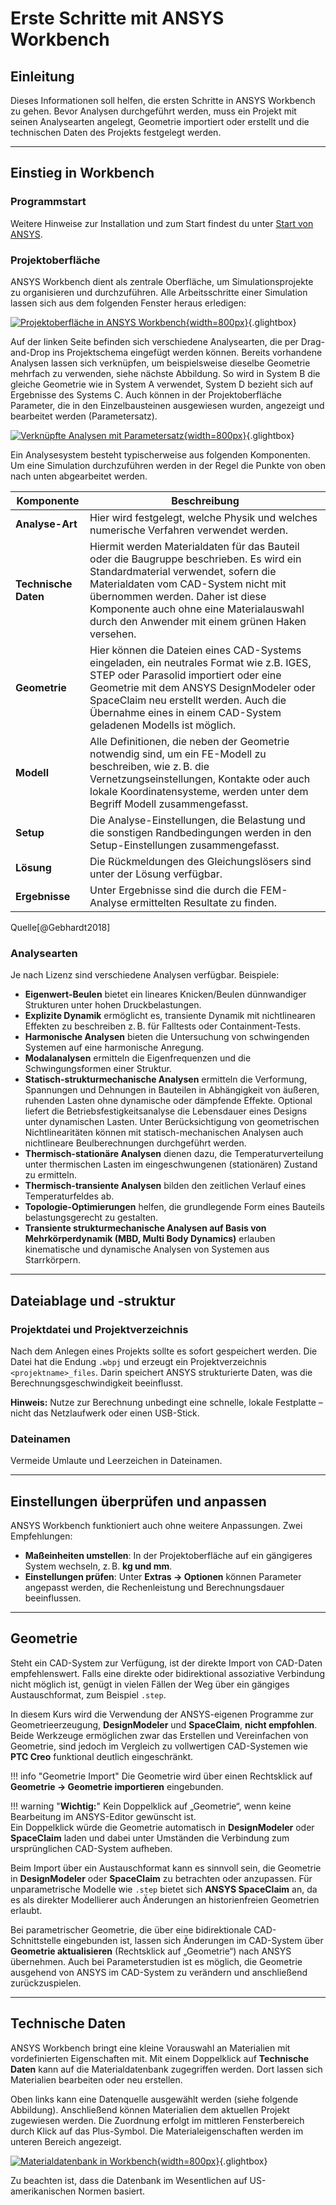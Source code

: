 # Erste Schritte mit ANSYS Workbench

## Einleitung

Dieses Informationen soll helfen, die ersten Schritte in ANSYS Workbench zu gehen. Bevor Analysen durchgeführt werden, muss ein Projekt mit seinen Analysearten angelegt, Geometrie importiert oder erstellt und die technischen Daten des Projekts festgelegt werden.

---

## Einstieg in Workbench

### Programmstart

Weitere Hinweise zur Installation und zum Start findest du unter [Start von ANSYS](../02_installation_ansys/#start-von-ansys).

### Projektoberfläche

ANSYS Workbench dient als zentrale Oberfläche, um Simulationsprojekte zu organisieren und durchzuführen. Alle Arbeitsschritte einer Simulation lassen sich aus dem folgenden Fenster heraus erledigen:

[![Projektoberfläche in ANSYS Workbench](media\03_erste_Schritte\workbench.png){width=800px}](media\03_erste_Schritte\workbench.png "Projektoberfläche in ANSYS Workbench"){.glightbox}  

Auf der linken Seite befinden sich verschiedene Analysearten, die per Drag-and-Drop ins Projektschema eingefügt werden können. Bereits vorhandene Analysen lassen sich verknüpfen, um beispielsweise dieselbe Geometrie mehrfach zu verwenden, siehe nächste Abbildung. So wird in System B die gleiche Geometrie wie in System A verwendet, System D bezieht sich auf Ergebnisse des Systems C. Auch können in der Projektoberfläche Parameter, die in den Einzelbausteinen ausgewiesen wurden, angezeigt und bearbeitet werden (Parametersatz).  

[![Verknüpfte Analysen mit Parametersatz](media/03_erste_Schritte/verknuepfte_Analysen.png){width=800px}](media/03_erste_Schritte/verknuepfte_Analysen.png "Verknüpfte Analysen mit Parametersatz"){.glightbox}

Ein Analysesystem besteht typischerweise aus folgenden Komponenten. Um eine Simulation durchzuführen werden in der Regel die Punkte von oben nach unten abgearbeitet werden.

| Komponente       | Beschreibung |
|------------------|--------------|
| **Analyse-Art**  | Hier wird festgelegt, welche Physik und welches numerische Verfahren verwendet werden. |
| **Technische Daten** | Hiermit werden Materialdaten für das Bauteil oder die Baugruppe beschrieben. Es wird ein Standardmaterial verwendet, sofern die Materialdaten vom CAD-System nicht mit übernommen werden. Daher ist diese Komponente auch ohne eine Materialauswahl durch den Anwender mit einem grünen Haken versehen. |
| **Geometrie**    | Hier können die Dateien eines CAD-Systems eingeladen, ein neutrales Format wie z.B. IGES, STEP oder Parasolid importiert oder eine Geometrie mit dem ANSYS DesignModeler oder SpaceClaim neu erstellt werden. Auch die Übernahme eines in einem CAD-System geladenen Modells ist möglich. |
| **Modell**       | Alle Definitionen, die neben der Geometrie notwendig sind, um ein FE-Modell zu beschreiben, wie z. B. die Vernetzungseinstellungen, Kontakte oder auch lokale Koordinatensysteme, werden unter dem Begriff Modell zusammengefasst. |
| **Setup**        | Die Analyse-Einstellungen, die Belastung und die sonstigen Randbedingungen werden in den Setup-Einstellungen zusammengefasst. |
| **Lösung**       | Die Rückmeldungen des Gleichungslösers sind unter der Lösung verfügbar. |
| **Ergebnisse**   | Unter Ergebnisse sind die durch die FEM-Analyse ermittelten Resultate zu finden. |

<span class="bildquelle">Quelle[@Gebhardt2018]</span>


### Analysearten

Je nach Lizenz sind verschiedene Analysen verfügbar. Beispiele:

* **Eigenwert-Beulen** bietet ein lineares Knicken/Beulen dünnwandiger Strukturen unter hohen Druckbelastungen.  
* **Explizite Dynamik** ermöglicht es, transiente Dynamik mit nichtlinearen Effekten zu beschreiben z. B. für Falltests oder Containment-Tests.  
* **Harmonische Analysen** bieten die Untersuchung von schwingenden Systemen auf eine harmonische Anregung.  
* **Modalanalysen** ermitteln die Eigenfrequenzen und die Schwingungsformen einer Struktur.  
* **Statisch-strukturmechanische Analysen** ermitteln die Verformung, Spannungen und Dehnungen in Bauteilen in Abhängigkeit von äußeren, ruhenden Lasten ohne dynamische oder dämpfende Effekte. Optional liefert die Betriebsfestigkeitsanalyse die Lebensdauer eines Designs unter dynamischen Lasten. Unter Berücksichtigung von geometrischen Nichtlinearitäten können mit statisch-mechanischen Analysen auch nichtlineare Beulberechnungen durchgeführt werden.  
* **Thermisch-stationäre Analysen** dienen dazu, die Temperaturverteilung unter thermischen Lasten im eingeschwungenen (stationären) Zustand zu ermitteln.  
* **Thermisch-transiente Analysen** bilden den zeitlichen Verlauf eines Temperaturfeldes ab.  
* **Topologie-Optimierungen** helfen, die grundlegende Form eines Bauteils belastungsgerecht zu gestalten.  
* **Transiente strukturmechanische Analysen auf Basis von Mehrkörperdynamik (MBD, Multi Body Dynamics)** erlauben kinematische und dynamische Analysen von Systemen aus Starrkörpern.  


---

## Dateiablage und -struktur

### Projektdatei und Projektverzeichnis

Nach dem Anlegen eines Projekts sollte es sofort gespeichert werden. Die Datei hat die Endung `.wbpj` und erzeugt ein Projektverzeichnis `<projektname>_files`. Darin speichert ANSYS strukturierte Daten, was die Berechnungsgeschwindigkeit beeinflusst.  

**Hinweis:** Nutze zur Berechnung unbedingt eine schnelle, lokale Festplatte – nicht das Netzlaufwerk oder einen USB-Stick.

### Dateinamen

Vermeide Umlaute und Leerzeichen in Dateinamen.

---

## Einstellungen überprüfen und anpassen

ANSYS Workbench funktioniert auch ohne weitere Anpassungen. Zwei Empfehlungen:

* **Maßeinheiten umstellen**: In der Projektoberfläche auf ein gängigeres System wechseln, z. B. **kg und mm**.
* **Einstellungen prüfen**: Unter **Extras → Optionen** können Parameter angepasst werden, die Rechenleistung und Berechnungsdauer beeinflussen.

---

## Geometrie

Steht ein CAD-System zur Verfügung, ist der direkte Import von CAD-Daten empfehlenswert. Falls eine direkte oder bidirektional assoziative Verbindung nicht möglich ist, genügt in vielen Fällen der Weg über ein gängiges Austauschformat, zum Beispiel `.step`.

In diesem Kurs wird die Verwendung der ANSYS-eigenen Programme zur Geometrieerzeugung, **DesignModeler** und **SpaceClaim**, **nicht empfohlen**. Beide Werkzeuge ermöglichen zwar das Erstellen und Vereinfachen von Geometrie, sind jedoch im Vergleich zu vollwertigen CAD-Systemen wie **PTC Creo** funktional deutlich eingeschränkt.

!!! info "Geometrie Import"
    Die Geometrie wird über einen Rechtsklick auf **Geometrie → Geometrie importieren** eingebunden.

!!! warning "**Wichtig:**"
    Kein Doppelklick auf „Geometrie“, wenn keine Bearbeitung im ANSYS-Editor gewünscht ist.  
Ein Doppelklick würde die Geometrie automatisch in **DesignModeler** oder **SpaceClaim** laden und dabei unter Umständen die Verbindung zum ursprünglichen CAD-System aufheben.

Beim Import über ein Austauschformat kann es sinnvoll sein, die Geometrie in **DesignModeler** oder **SpaceClaim** zu betrachten oder anzupassen. Für unparametrische Modelle wie `.step` bietet sich **ANSYS SpaceClaim** an, da es als direkter Modellierer auch Änderungen an historienfreien Geometrien erlaubt.

Bei parametrischer Geometrie, die über eine bidirektionale CAD-Schnittstelle eingebunden ist, lassen sich Änderungen im CAD-System über **Geometrie aktualisieren** (Rechtsklick auf „Geometrie“) nach ANSYS übernehmen. Auch bei Parameterstudien ist es möglich, die Geometrie ausgehend von ANSYS im CAD-System zu verändern und anschließend zurückzuspielen.

---

## Technische Daten

ANSYS Workbench bringt eine kleine Vorauswahl an Materialien mit vordefinierten Eigenschaften mit. Mit einem Doppelklick auf **Technische Daten** kann auf die Materialdatenbank zugegriffen werden. Dort lassen sich Materialien bearbeiten oder neu erstellen.

Oben links kann eine Datenquelle ausgewählt werden (siehe folgende Abbildung). Anschließend können Materialien dem aktuellen Projekt zugewiesen werden. Die Zuordnung erfolgt im mittleren Fensterbereich durch Klick auf das Plus-Symbol. Die Materialeigenschaften werden im unteren Bereich angezeigt.

[![Materialdatenbank in Workbench](media/03_erste_Schritte/materialdatenbank.png){width=800px}](media/03_erste_Schritte/materialdatenbank.png "Materialdatenbank in Workbench"){.glightbox}  

Zu beachten ist, dass die Datenbank im Wesentlichen auf US-amerikanischen Normen basiert.

